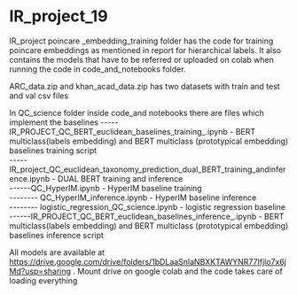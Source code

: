 # IR_project_19

IR_project poincare _embedding_training folder has the code for training poincare embeddings as mentioned in report for hierarchical labels. 
It also contains the models that have to be referred or uploaded on colab when running the code in code_and_notebooks folder.

ARC_data.zip and khan_acad_data.zip has two datasets with train and test and val csv files

In QC_science folder inside code_and notebooks there are files which implement the baselines
  -----IR_PROJECT_QC_BERT_euclidean_baselines_training_.ipynb  - BERT multiclass(labels embedding) and BERT multiclass (prototypical embedding) baselines training script <br />
  -----IR_project_QC_euclidean_taxonomy_prediction_dual_BERT_training_andinference.ipynb - DUAL BERT training and inference <br />
  ------QC_HyperIM.ipynb  - HyperIM baseline training <br />
  -------- QC_HyperIM_inference.ipynb - HyperIM baseline inference <br />
  -------- logistic_regression_QC_science.ipynb - logistic regression baseline <br />
  ------IR_PROJECT_QC_BERT_euclidean_baselines_inference_.ipynb  - BERT multiclass(labels embedding) and BERT multiclass (prototypical embedding) baselines inference script <br />


All models are available at https://drive.google.com/drive/folders/1bDLaaSnlaNBXKTAWYNR77Ifjlo7x6jMd?usp=sharing . Mount drive on google colab and the code takes care of loading everything
